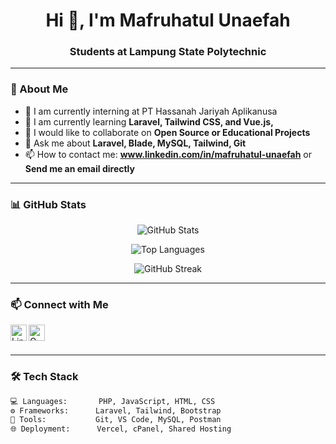 <h1 align="center">Hi 👋, I'm Mafruhatul Unaefah</h1>
<h3 align="center">Students at Lampung State Polytechnic</h3>

---

### 🌟 About Me

- 🔭 I am currently interning at PT Hassanah Jariyah Aplikanusa
- 🌱 I am currently learning **Laravel, Tailwind CSS, and Vue.js,**
- 👯 I would like to collaborate on **Open Source or Educational Projects**
- 💬 Ask me about **Laravel, Blade, MySQL, Tailwind, Git**
- 📫 How to contact me: **www.linkedin.com/in/mafruhatul-unaefah** or **Send me an email directly**

---

### 📊 GitHub Stats

<p align="center">
  <img src="https://github-readme-stats.vercel.app/api?username=MafruhatulUnaefah&show_icons=true&theme=tokyonight&count_private=true" alt="GitHub Stats" />
</p>

<p align="center">
  <img src="https://github-readme-stats.vercel.app/api/top-langs/?username=MafruhatulUnaefah&layout=compact&theme=tokyonight" alt="Top Languages" />
</p>

<p align="center">
  <img src="https://streak-stats.demolab.com?user=MafruhatulUnaefah&theme=tokyonight&date_format=M%20j%5B%2C%20Y%5D" alt="GitHub Streak" />
</p>

---

### 📫 Connect with Me

<p>
  <a href="https://www.linkedin.com/in/mafruhatul-unaefah" target="_blank">
    <img align="left" alt="LinkedIn" width="26px" src="https://cdn.jsdelivr.net/gh/devicons/devicon/icons/linkedin/linkedin-original.svg" />
  </a>
  <a href="mailto:mafruhatulkampus.1211@gmail.com">
    <img align="left" alt="Gmail" width="26px" src="https://upload.wikimedia.org/wikipedia/commons/4/4e/Gmail_Icon.png" />
  </a>
</p>

<br><br>

---

### 🛠 Tech Stack

```bash
💻 Languages:       PHP, JavaScript, HTML, CSS
⚙️ Frameworks:      Laravel, Tailwind, Bootstrap
🔧 Tools:           Git, VS Code, MySQL, Postman
🌐 Deployment:      Vercel, cPanel, Shared Hosting
